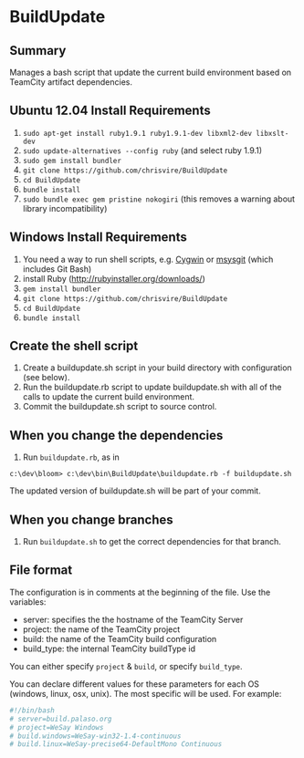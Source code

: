 BuildUpdate
===========

Summary
-------
Manages a bash script that update the current build environment based on TeamCity artifact dependencies.

Ubuntu 12.04 Install Requirements
--------------------
1. `sudo apt-get install ruby1.9.1 ruby1.9.1-dev libxml2-dev libxslt-dev`
2. `sudo update-alternatives --config ruby` (and select ruby 1.9.1)
2. `sudo gem install bundler`
3. `git clone https://github.com/chrisvire/BuildUpdate`
4. `cd BuildUpdate`
5. `bundle install`
6. `sudo bundle exec gem pristine nokogiri` (this removes a warning about library incompatibility)

Windows Install Requirements
----------------------------
1. You need a way to run shell scripts, e.g. [Cygwin](http://www.cygwin.com/) or [msysgit](https://code.google.com/p/msysgit/) (which includes Git Bash)
2. install Ruby (http://rubyinstaller.org/downloads/)
3. `gem install bundler`
4. `git clone https://github.com/chrisvire/BuildUpdate`
5. `cd BuildUpdate`
6. `bundle install`


Create the shell script
----------
1. Create a buildupdate.sh script in your build directory with configuration (see below).  
2. Run the buildupdate.rb script to update buildupdate.sh with all of the calls to update the current build environment.
3. Commit the buildupdate.sh script to source control.

When you change the dependencies
----------
1. Run `buildupdate.rb`, as in

`c:\dev\bloom> c:\dev\bin\BuildUpdate\buildupdate.rb -f buildupdate.sh`

The updated version of buildupdate.sh will be part of your commit.

When you change branches
----------
1. Run `buildupdate.sh` to get the correct dependencies for that branch.

File format
-----------

The configuration is in comments at the beginning of the file.  Use the variables: 
* server: specifies the the hostname of the TeamCity Server
* project: the name of the TeamCity project
* build: the name of the TeamCity build configuration
* build_type: the internal TeamCity buildType id

You can either specify `project` & `build`, or specify `build_type`.

You can declare different values for these parameters for each OS (windows, linux, osx, unix).  The most specific will be used. For example:

```bash
#!/bin/bash
# server=build.palaso.org
# project=WeSay Windows
# build.windows=WeSay-win32-1.4-continuous
# build.linux=WeSay-precise64-DefaultMono Continuous
```
